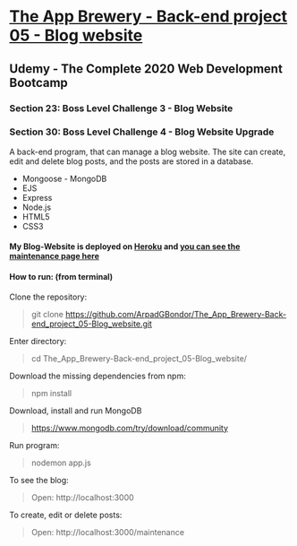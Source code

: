 # [The App Brewery - Back-end project 05 - Blog website](https://gabriel-blog-website.herokuapp.com/)

## Udemy - The Complete 2020 Web Development Bootcamp

### Section 23: Boss Level Challenge 3 - Blog Website
### Section 30: Boss Level Challenge 4 - Blog Website Upgrade
A back-end program, that can manage a blog website. The site can create, edit and delete blog posts, and the posts are stored in a database.
 - Mongoose - MongoDB
 - EJS
 - Express
 - Node.js
 - HTML5
 - CSS3

#### My Blog-Website is deployed on [Heroku](https://gabriel-blog-website.herokuapp.com/) and [you can see the maintenance page here](https://gabriel-blog-website.herokuapp.com/maintenance)

#### How to run: (from terminal)
 Clone the repository: 
 > git clone https://github.com/ArpadGBondor/The_App_Brewery-Back-end_project_05-Blog_website.git
 
 Enter directory:
 > cd The_App_Brewery-Back-end_project_05-Blog_website/
 
 Download the missing dependencies from npm: 
 > npm install
 
 Download, install and run MongoDB
 > https://www.mongodb.com/try/download/community
 
 Run program: 
 > nodemon app.js
 
 To see the blog:
 > Open: http://localhost:3000
 
 To create, edit or delete posts:
 > Open: http://localhost:3000/maintenance
